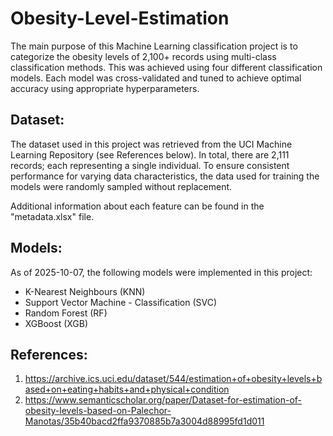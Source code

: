 # Obesity-Level-Estimation

The main purpose of this Machine Learning classification project is to categorize the obesity levels of 2,100+ records using multi-class classification methods. This was achieved using four different classification models. Each model was cross-validated and tuned to achieve optimal accuracy using appropriate hyperparameters.

## Dataset:

The dataset used in this project was retrieved from the UCI Machine Learning Repository (see References below). In total, there are 2,111 records; each representing a single individual. To ensure consistent performance for varying data characteristics, the data used for training the models were randomly sampled without replacement.

Additional information about each feature can be found in the "metadata.xlsx" file.

## Models:

As of 2025-10-07, the following models were implemented in this project:

- K-Nearest Neighbours (KNN)
- Support Vector Machine - Classification (SVC)
- Random Forest (RF)
- XGBoost (XGB)


## References:

1. https://archive.ics.uci.edu/dataset/544/estimation+of+obesity+levels+based+on+eating+habits+and+physical+condition
2. https://www.semanticscholar.org/paper/Dataset-for-estimation-of-obesity-levels-based-on-Palechor-Manotas/35b40bacd2ffa9370885b7a3004d88995fd1d011

